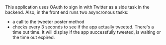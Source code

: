 This application uses OAuth to sign in with Twitter as a side task in the backend.
Also, in the front end runs two asyncronous tasks:  
 - a call to the tweeter poster method  
 - checks every 3 seconds to see if the app actually tweeted. There's a time out time. It will display if the app successfully tweeted, is waiting or the time out expired.
